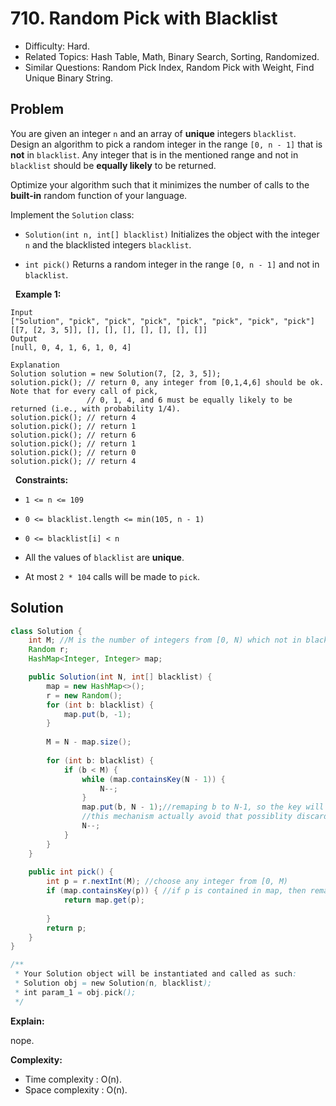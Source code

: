 # 710. Random Pick with Blacklist

- Difficulty: Hard.
- Related Topics: Hash Table, Math, Binary Search, Sorting, Randomized.
- Similar Questions: Random Pick Index, Random Pick with Weight, Find Unique Binary String.

## Problem

You are given an integer ```n``` and an array of **unique** integers ```blacklist```. Design an algorithm to pick a random integer in the range ```[0, n - 1]``` that is **not** in ```blacklist```. Any integer that is in the mentioned range and not in ```blacklist``` should be **equally likely** to be returned.

Optimize your algorithm such that it minimizes the number of calls to the **built-in** random function of your language.

Implement the ```Solution``` class:


	
- ```Solution(int n, int[] blacklist)``` Initializes the object with the integer ```n``` and the blacklisted integers ```blacklist```.
	
- ```int pick()``` Returns a random integer in the range ```[0, n - 1]``` and not in ```blacklist```.


 
**Example 1:**

```
Input
["Solution", "pick", "pick", "pick", "pick", "pick", "pick", "pick"]
[[7, [2, 3, 5]], [], [], [], [], [], [], []]
Output
[null, 0, 4, 1, 6, 1, 0, 4]

Explanation
Solution solution = new Solution(7, [2, 3, 5]);
solution.pick(); // return 0, any integer from [0,1,4,6] should be ok. Note that for every call of pick,
                 // 0, 1, 4, and 6 must be equally likely to be returned (i.e., with probability 1/4).
solution.pick(); // return 4
solution.pick(); // return 1
solution.pick(); // return 6
solution.pick(); // return 1
solution.pick(); // return 0
solution.pick(); // return 4
```

 
**Constraints:**


	
- ```1 <= n <= 109```
	
- ```0 <= blacklist.length <= min(105, n - 1)```
	
- ```0 <= blacklist[i] < n```
	
- All the values of ```blacklist``` are **unique**.
	
- At most ```2 * 104``` calls will be made to ```pick```.



## Solution

```java
class Solution {
    int M; //M is the number of integers from [0, N) which not in blacklist
    Random r;
    HashMap<Integer, Integer> map;

    public Solution(int N, int[] blacklist) {
        map = new HashMap<>();
        r = new Random();
        for (int b: blacklist) {
            map.put(b, -1);
        }
        
        M = N - map.size();
        
        for (int b: blacklist) {
            if (b < M) {
                while (map.containsKey(N - 1)) {
                    N--;
                }
                map.put(b, N - 1);//remaping b to N-1, so the key will be the element in blacklist, and the value will be the number it remapping. so each time we choose a one, we check if we need to remapping, if we need to remaping, then we do it. if it is not, then we use it.
                //this mechanism actually avoid that possiblity discard the random number rach time, it is genius
                N--;
            }
        }
    }
    
    public int pick() {
        int p = r.nextInt(M); //choose any integer from [0, M)
        if (map.containsKey(p)) { //if p is contained in map, then remapping it 
            return map.get(p);
            
        }
        return p;
    }
}

/**
 * Your Solution object will be instantiated and called as such:
 * Solution obj = new Solution(n, blacklist);
 * int param_1 = obj.pick();
 */
```

**Explain:**

nope.

**Complexity:**

* Time complexity : O(n).
* Space complexity : O(n).
